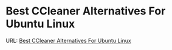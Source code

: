 # Best CCleaner Alternatives For Ubuntu Linux

URL: [Best CCleaner Alternatives For Ubuntu Linux](https://itsfoss.com/ccleaner-alternatives-ubuntu-linux/)
